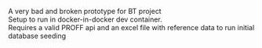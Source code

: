 A very bad and broken prototype for BT project <br>
Setup to run in docker-in-docker dev container. <br>
Requires a valid PROFF api and an excel file with reference data to run initial database seeding
